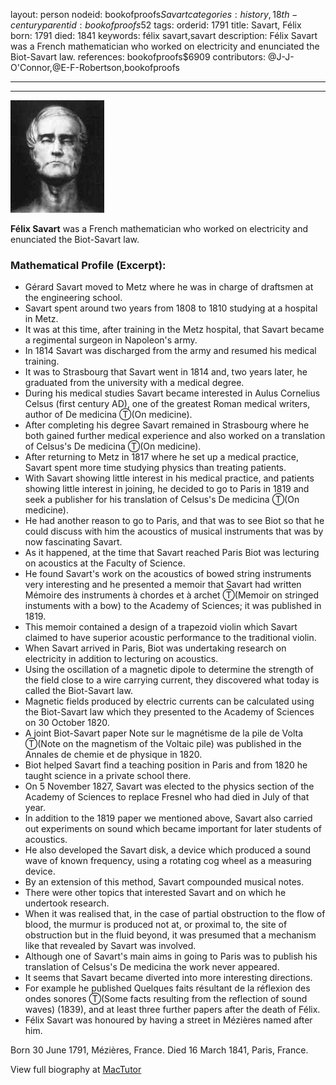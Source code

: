 layout: person
nodeid: bookofproofs$Savart
categories: history,18th-century
parentid: bookofproofs$52
tags: 
orderid: 1791
title: Savart, Félix
born: 1791
died: 1841
keywords: félix savart,savart
description: Félix Savart was a French mathematician who worked on electricity and enunciated the Biot-Savart law.
references: bookofproofs$6909
contributors: @J-J-O'Connor,@E-F-Robertson,bookofproofs

---



---

![Savart.jpg](https://github.com/bookofproofs/bookofproofs.github.io/blob/main/_sources/_assets/images/portraits/Savart.jpg?raw=true)

**Félix Savart** was a French mathematician who worked on electricity and enunciated the Biot-Savart law.

### Mathematical Profile (Excerpt):
* Gérard Savart moved to Metz where he was in charge of draftsmen at the engineering school.
* Savart spent around two years from 1808 to 1810 studying at a hospital in Metz.
* It was at this time, after training in the Metz hospital, that Savart became a regimental surgeon in Napoleon's army.
* In 1814 Savart was discharged from the army and resumed his medical training.
* It was to Strasbourg that Savart went in 1814 and, two years later, he graduated from the university with a medical degree.
* During his medical studies Savart became interested in Aulus Cornelius Celsus (first century AD), one of the greatest Roman medical writers, author of De medicina Ⓣ(On medicine).
* After completing his degree Savart remained in Strasbourg where he both gained further medical experience and also worked on a translation of Celsus's De medicina Ⓣ(On medicine).
* After returning to Metz in 1817 where he set up a medical practice, Savart spent more time studying physics than treating patients.
* With Savart showing little interest in his medical practice, and patients showing little interest in joining, he decided to go to Paris in 1819 and seek a publisher for his translation of  Celsus's De medicina Ⓣ(On medicine).
* He had another reason to go to Paris, and that was to see Biot so that he could discuss with him the acoustics of musical instruments that was by now fascinating Savart.
* As it happened, at the time that Savart reached Paris Biot was lecturing on acoustics at the Faculty of Science.
* He found Savart's work on the acoustics of bowed string instruments very interesting and he presented a memoir that Savart had written Mémoire des instruments à chordes et à archet Ⓣ(Memoir on stringed instuments with a  bow)  to the Academy of Sciences; it was published in 1819.
* This memoir contained a design of a trapezoid violin which Savart claimed to have superior acoustic performance to the traditional violin.
* When Savart arrived in Paris, Biot was undertaking research on electricity in addition to lecturing on acoustics.
* Using the oscillation of a magnetic dipole to determine the strength of the field close to a wire carrying current, they discovered what today is called the Biot-Savart law.
* Magnetic fields produced by electric currents can be calculated using the Biot-Savart law which they presented to the Academy of Sciences on 30 October 1820.
* A joint Biot-Savart paper Note sur le magnétisme de la pile de Volta Ⓣ(Note on the magnetism of the Voltaic pile)  was published in the Annales de chemie et de physique  in 1820.
* Biot helped Savart find a teaching position in Paris and from 1820 he taught science in a private school there.
* On 5 November 1827, Savart was elected to the physics section of the Academy of Sciences to replace Fresnel who had died in July of that year.
* In addition to the 1819 paper we mentioned above, Savart also carried out experiments on sound which became important for later students of acoustics.
* He also developed the Savart disk, a device which produced a sound wave of known frequency, using a rotating cog wheel as a measuring device.
* By an extension of this method, Savart compounded musical notes.
* There were other topics that interested Savart and on which he undertook research.
* When it was realised that, in the case of partial obstruction to the flow of blood, the murmur is produced not at, or proximal to, the site of obstruction but in the fluid beyond, it was presumed that a mechanism like that revealed by Savart was involved.
* Although one of Savart's main aims in going to Paris was to publish his translation of Celsus's De medicina  the work never appeared.
* It seems that Savart became diverted into more interesting directions.
* For example he published Quelques faits résultant de la réflexion des ondes sonores Ⓣ(Some facts resulting from the reflection of sound waves) (1839), and at least three further papers after the death of Félix.
* Félix Savart was honoured by having a street in Mézières named after him.

Born 30 June 1791, Mézières, France. Died 16 March 1841, Paris, France.

View full biography at [MacTutor](https://mathshistory.st-andrews.ac.uk/Biographies/Savart/)
